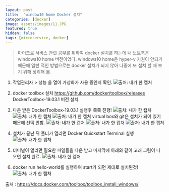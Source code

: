 ```yaml
---
layout: post
title:  "window10 home Docker 설치"
categories: [docker]
image: assets/images/11.JPG
featured: true
hidden: false
tags: [microservice, docker]
---
```


> 마이크로 서비스 관련 공부를 위하여 docker 설치를 하는데 내 노트북은 windows10 home 버전이었다. 
windows10  home은 hyper-v 지원이 안되기 때문에 일반 적인 방법으로는 docker 설치가 되지 않아 나중에 또 설치 할 때 보기 위해 정리해 봄.


1. 작업관리자 > 성능 을 열어 가상화가 사용 중인지 확인.
![출처: 내가 한 캡처](/assets/images/posts/191116_docker1.JPG)

2. docker toolbox 설치
https://github.com/docker/toolbox/releases
DockerToolbox-19.03.1 버전 설치.

3. 다운 받은 DockerToolbox-19.03.1 실행후 쭉쭉 진행!
![출처: 내가 한 캡처](/assets/images/posts/191116_docker2.JPG)
![출처: 내가 한 캡처](/assets/images/posts/191116_docker3.JPG)
![출처: 내가 한 캡처](/assets/images/posts/191116_docker4.JPG)
virtual box와 git은 설치가 되어 있기 때문에 선택 안함.
![출처: 내가 한 캡처](/assets/images/posts/191116_docker5.JPG)
![출처: 내가 한 캡처](/assets/images/posts/191116_docker6.JPG)
![출처: 내가 한 캡처](/assets/images/posts/191116_docker7.JPG)

4. 설치가 끝난 뒤 폴더가 열리면 Docker Quickstart Terminal 실행
![출처: 내가 한 캡처](/assets/images/posts/191116_docker8.JPG)

5. 터미널이 열리면 필요한 파일들을 다운 받고 마지막에 아래와 같이 고래 그림이 나오면 설치 완료.
![출처: 내가 한 캡처](/assets/images/posts/191116_docker9.JPG)

6. docker run hello-world를 실행하여 start가 되면 제대로 설치된것!
![출처: 내가 한 캡처](/assets/images/posts/191116_docker10.JPG)



출처 : https://docs.docker.com/toolbox/toolbox_install_windows/
